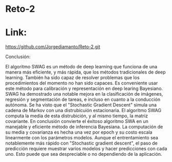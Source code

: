# Reto-2

# Link:
https://github.com/Jorgediamanto/Reto-2.git


Conclusión:

El algoritmo SWAG es un método de deep learning que funciona de una manera más eficiente, y más rápida, que los métodos tradicionales de deep learning. También ha sido capaz de resolver problemas que los procedimientos del momento no han sido capaces. Es conveniente usar este método para calibración y representación en deep learing Bayesiano.
SWAG ha demostrado una notable mejora en la clasificación de imágenes, regresión y segmentación de tareas, e incluso en cuanto a la conducción autónoma. Se ha visto que el "Stochastic Gradient Descent" simula una cadena de Markov con una distrubicuión estacionaria. El algoritmo SWAG computa la media de esta distrubición, y al mismo tiempo, la matriz covariante. En conclusión convierte el éxitoso algoritmo SWA en un manejable y eficiente método de inferencia Bayesiana. La computación de su media y covarianza es hecha una vez por epoch y su costo escala linearmente con los parámetros modelos. Aunque el entrentamiento sea notablemente más rápido con "Stochastic gradient descent", el paso de predicción requiere muestrar varios modelos y hacer predicciones con cada uno. Esto puede que sea despreciable o no dependiendo de la aplicación.










